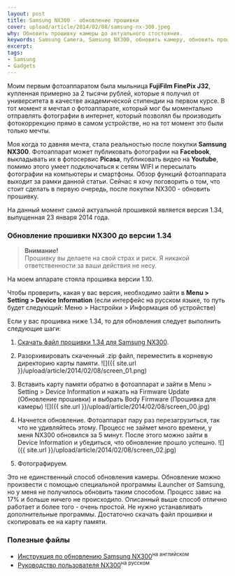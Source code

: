 ```yaml
---
layout: post
title: Samsung NX300 - обновление прошивки
cover: upload/article/2014/02/08/samsung-nx-300.jpeg
why: Обновить прошивку камеры до актуального стостояния.
keywords: Samsung Camera, Samsung NX300, обновить камеру, обновить прошивку, Обновить NX300, обновление камеры Samsung NX300
excerpt:
tags:
- Samsung
- Gadgets
---
```


Моим первым фотоаппаратом была мыльница **FujiFilm FinePix J32**, купленная примерно за 2 тысячи рублей, которые я получил от университета в качестве академической стипендии на первом курсе.
В тот момент я мечтал о фотоаппарате, который мог бы моментально отправлять фотографии в интернет, который позволял бы производить фотокоррекцию прямо в самом устройстве, но на тот момент это были только мечты.

Моя когда то давняя мечта, стала реальностью после покупки **Samsung NX300**. Фотоаппарат может публиковать фотографии на **Facebook**, выкладывать их в фотосервис **Picasa**, публиковать видео на **Youtube**, помимо этого умеет подключаться к сетям WIFI и пересылать фотографии на компьютеры и смартфоны.
Обзор функций фотоаппарата выходит за рамки данной статьи. Сейчас я хочу поговорить о том, что стоит сделать в первую очередь, после покупки NX300 - обновить прошивку.

На данный момент самой актуальной прошивкой является версия 1.34, выпущенная 23 января 2014 года.

### Обновление прошивки NX300 до версии 1.34

> **Внимание!** <br />
> Прошивку вы делаете на свой страх и риск. Я никакой ответственности за ваши действия не несу.

На моем аппарате стояла прошивка версии 1.10.

Чтобы проверить, какая у вас версия, необходимо зайти в **Menu > Setting > Device Information** (если интерфейс на русском языке, то путь будет следующий: Меню > Настройки > Информация об устройстве)

Если у вас прошивка ниже 1.34, то для обновления следует выполнить следующие шаги:

1. [Скачать файл прошивки 1.34 для Samsung NX300](http://yadi.sk/d/lveVznXpHXRBC).
2. Разорхивировать скаченный <span class="file">.zip</span> файл, переместить в корневую директорию карты памяти.
   ![]({{ site.url }}/upload/article/2014/02/08/screen_01.png)

3. Вставить карту памяти обратно в фотоаппарат и зайти в Menu > Setting > Device Information и нажать на Firmware Update (Обновление прошивки) и выбрать Body Firmware (Прошивка для камеры)
   ![]({{ site.url }}/upload/article/2014/02/08/screen_00.jpg)

4. Начнется обновление. Фотоаппарат пару раз перезагрузиться, так что не удивляйтесь этому. Процесс не займет много времени, у меня NX300 обновился за 5 минут. После этого можно зайти в Device Information и убедиться, что обновление прошло успешно.
   ![]({{ site.url }}/upload/article/2014/02/08/screen_02.jpg)

5. Фотографируем.

Это не единственный способ обновления камеры. Обновление можно произвести с помощью специальной программы iLauncher от Samsung, но у меня не получилось обновить таким способом. Процесс завис на 17% и больше ничего не происходило. Описанный выше способ отлично работает и более того - очень простой. Не нужно устанавливать дополнительные программы. Достаточно скачать файл прошивки и скопировать ее на карту памяти.

### Полезные файлы

- [Инструкция по обновлению Samsung NX300](http://yadi.sk/d/YA_DvrntHXZCP)<sup>на английском</sup>
- [Руководство пользователя NX300](http://yadi.sk/d/OK5dKng5HXZLq)<sup>на русском</sup>


